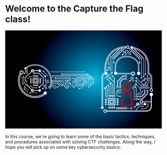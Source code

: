 # Welcome to the Capture the Flag class! 

<img src="keypadlock.png" alt="Course Banner Image">

In this course, we're going to learn some of the basic tactics, techniques, and procedures associated with solving CTF challenges. Along the way, I hope you will pick up on some key cybersecurity basics.